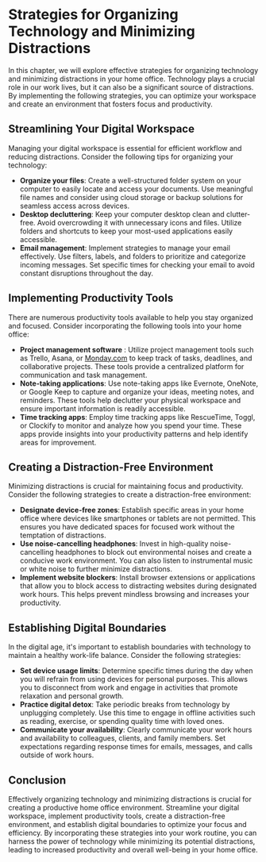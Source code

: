 Strategies for Organizing Technology and Minimizing Distractions
=========================================================================

In this chapter, we will explore effective strategies for organizing technology and minimizing distractions in your home office. Technology plays a crucial role in our work lives, but it can also be a significant source of distractions. By implementing the following strategies, you can optimize your workspace and create an environment that fosters focus and productivity.

**Streamlining Your Digital Workspace**
---------------------------------------

Managing your digital workspace is essential for efficient workflow and reducing distractions. Consider the following tips for organizing your technology:

* **Organize your files**: Create a well-structured folder system on your computer to easily locate and access your documents. Use meaningful file names and consider using cloud storage or backup solutions for seamless access across devices.
* **Desktop decluttering**: Keep your computer desktop clean and clutter-free. Avoid overcrowding it with unnecessary icons and files. Utilize folders and shortcuts to keep your most-used applications easily accessible.
* **Email management**: Implement strategies to manage your email effectively. Use filters, labels, and folders to prioritize and categorize incoming messages. Set specific times for checking your email to avoid constant disruptions throughout the day.

**Implementing Productivity Tools**
-----------------------------------

There are numerous productivity tools available to help you stay organized and focused. Consider incorporating the following tools into your home office:

* **Project management software** : Utilize project management tools such as Trello, Asana, or [Monday.com](http://Monday.com) to keep track of tasks, deadlines, and collaborative projects. These tools provide a centralized platform for communication and task management.
* **Note-taking applications**: Use note-taking apps like Evernote, OneNote, or Google Keep to capture and organize your ideas, meeting notes, and reminders. These tools help declutter your physical workspace and ensure important information is readily accessible.
* **Time tracking apps**: Employ time tracking apps like RescueTime, Toggl, or Clockify to monitor and analyze how you spend your time. These apps provide insights into your productivity patterns and help identify areas for improvement.

**Creating a Distraction-Free Environment**
-------------------------------------------

Minimizing distractions is crucial for maintaining focus and productivity. Consider the following strategies to create a distraction-free environment:

* **Designate device-free zones**: Establish specific areas in your home office where devices like smartphones or tablets are not permitted. This ensures you have dedicated spaces for focused work without the temptation of distractions.
* **Use noise-cancelling headphones**: Invest in high-quality noise-cancelling headphones to block out environmental noises and create a conducive work environment. You can also listen to instrumental music or white noise to further minimize distractions.
* **Implement website blockers**: Install browser extensions or applications that allow you to block access to distracting websites during designated work hours. This helps prevent mindless browsing and increases your productivity.

**Establishing Digital Boundaries**
-----------------------------------

In the digital age, it's important to establish boundaries with technology to maintain a healthy work-life balance. Consider the following strategies:

* **Set device usage limits**: Determine specific times during the day when you will refrain from using devices for personal purposes. This allows you to disconnect from work and engage in activities that promote relaxation and personal growth.
* **Practice digital detox**: Take periodic breaks from technology by unplugging completely. Use this time to engage in offline activities such as reading, exercise, or spending quality time with loved ones.
* **Communicate your availability**: Clearly communicate your work hours and availability to colleagues, clients, and family members. Set expectations regarding response times for emails, messages, and calls outside of work hours.

**Conclusion**
--------------

Effectively organizing technology and minimizing distractions is crucial for creating a productive home office environment. Streamline your digital workspace, implement productivity tools, create a distraction-free environment, and establish digital boundaries to optimize your focus and efficiency. By incorporating these strategies into your work routine, you can harness the power of technology while minimizing its potential distractions, leading to increased productivity and overall well-being in your home office.
